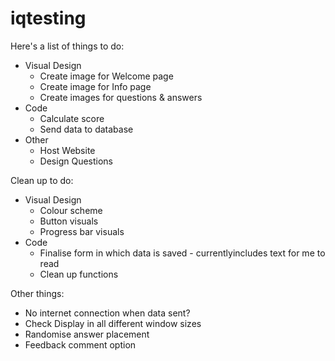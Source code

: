 # iqtesting
Here's a list of things to do:
  - Visual Design
    - Create image for Welcome page
    - Create image for Info page
    - Create images for questions & answers
  - Code
    - Calculate score
    - Send data to database
  - Other
    - Host Website
    - Design Questions

Clean up to do:
  - Visual Design
    - Colour scheme
    - Button visuals
    - Progress bar visuals
  - Code
    - Finalise form in which data is saved - currentlyincludes text for me to read
    - Clean up functions

Other things:
  - No internet connection when data sent?
  - Check Display in all different window sizes
  - Randomise answer placement
  - Feedback comment option


